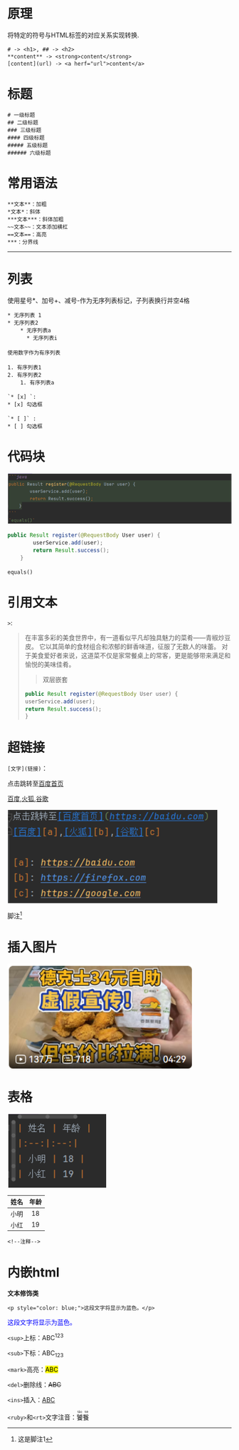 
# 原理
将特定的符号与HTML标签的对应关系实现转换.
```
# -> <h1>, ## -> <h2>
**content** -> <strong>content</strong>
[content](url) -> <a herf="url">content</a>
```
# 标题
```
# 一级标题
## 二级标题
### 三级标题
#### 四级标题
##### 五级标题
###### 六级标题
```
# 常用语法
```
**文本**：加粗  
*文本*：斜体 
***文本***：斜体加粗  
~~文本~~：文本添加横杠 
==文本==：高亮
***：分界线 
```

***
# 列表
使用星号*、加号+、减号-作为无序列表标记，子列表换行并空4格
```
* 无序列表 1
* 无序列表2
    * 无序列表a
      * 无序列表i
    
使用数字作为有序列表

1. 有序列表1
2. 有序列表2
    1. 有序列表a 
  
`* [x] `:
* [x] 勾选框

`* [ ]` :
* [ ] 勾选框  
```

# 代码块
![](assets/iamges/markdown/file-20250329162504.png)

```java
public Result register(@RequestBody User user) {
        userService.add(user);
        return Result.success();
    }
```  
`equals()`
# 引用文本
`>`:
> 在丰富多彩的美食世界中，有一道看似平凡却独具魅力的菜肴——青椒炒豆皮。
> 它以其简单的食材组合和浓郁的鲜香味道，征服了无数人的味蕾。
> 对于美食爱好者来说，这道菜不仅是家常餐桌上的常客，更是能够带来满足和愉悦的美味佳肴。
> > 双层嵌套
> ```java
> public Result register(@RequestBody User user) {
> userService.add(user);
> return Result.success();
> }
> ```

# 超链接
`[文字](链接)`：

点击跳转至[百度首页](https://baidu.com)  

[百度][a],[火狐][b],[谷歌][c]

[a]: https://baidu.com
[b]: https://firefox.com
[c]: https://google.com

![](assets/iamges/markdown/file-20250329162433.png)

脚注[^1]

[^1]: 这是脚注1
# 插入图片

![](assets/iamges/markdown/file-20250329162425.png)

# 表格

![](assets/iamges/markdown/file-20250329162418.png)

| 姓名 | 年龄 |
|:--:|:--:|
| 小明 | 18 |
| 小红 | 19 |

```
<!--注释-->
```
# 内嵌html
**文本修饰类**
```
<p style="color: blue;">这段文字将显示为蓝色。</p>
```
<p style="color: blue;">这段文字将显示为蓝色。</p>

`<sup>`上标：ABC<sup>123</sup>

`<sub>`下标：ABC<sub>123</sub>  

`<mark>`高亮：<mark>ABC</mark>  

`<del>`删除线：<del>ABC</del>  

`<ins>`插入：<ins>ABC</ins>

`<ruby>`和`<rt>`文字注音：<ruby>饕餮 <rt>tāo tiè</rt></ruby>




